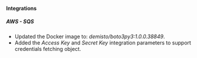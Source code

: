 
#### Integrations
##### AWS - SQS
- Updated the Docker image to: *demisto/boto3py3:1.0.0.38849*.
- Added the *Access Key* and *Secret Key* integration parameters to support credentials fetching object.

